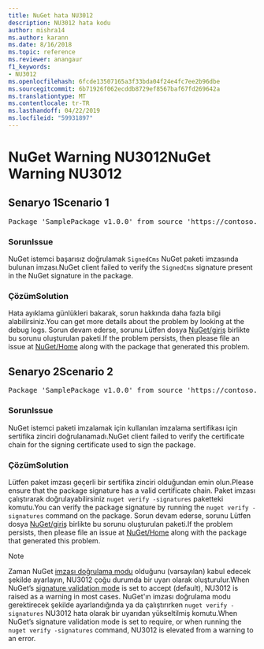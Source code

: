 ```yaml
---
title: NuGet hata NU3012
description: NU3012 hata kodu
author: mishra14
ms.author: karann
ms.date: 8/16/2018
ms.topic: reference
ms.reviewer: anangaur
f1_keywords:
- NU3012
ms.openlocfilehash: 6fcde13507165a3f33bda04f24e4fc7ee2b96dbe
ms.sourcegitcommit: 6b71926f062ecddb8729ef8567baf67fd269642a
ms.translationtype: MT
ms.contentlocale: tr-TR
ms.lasthandoff: 04/22/2019
ms.locfileid: "59931897"
---
```

# <a name="nuget-warning-nu3012"></a><span data-ttu-id="68cf5-103">NuGet Warning NU3012</span><span class="sxs-lookup"><span data-stu-id="68cf5-103">NuGet Warning NU3012</span></span>

## <a name="scenario-1"></a><span data-ttu-id="68cf5-104">Senaryo 1</span><span class="sxs-lookup"><span data-stu-id="68cf5-104">Scenario 1</span></span>

<pre>Package 'SamplePackage v1.0.0' from source 'https://contoso.com/index.json': The primary signature validation failed.</pre>

### <a name="issue"></a><span data-ttu-id="68cf5-105">Sorun</span><span class="sxs-lookup"><span data-stu-id="68cf5-105">Issue</span></span>

<span data-ttu-id="68cf5-106">NuGet istemci başarısız doğrulamak `SignedCms` NuGet paketi imzasında bulunan imzası.</span><span class="sxs-lookup"><span data-stu-id="68cf5-106">NuGet client failed to verify the `SignedCms` signature present in the NuGet signature in the package.</span></span>


### <a name="solution"></a><span data-ttu-id="68cf5-107">Çözüm</span><span class="sxs-lookup"><span data-stu-id="68cf5-107">Solution</span></span>

<span data-ttu-id="68cf5-108">Hata ayıklama günlükleri bakarak, sorun hakkında daha fazla bilgi alabilirsiniz.</span><span class="sxs-lookup"><span data-stu-id="68cf5-108">You can get more details about the problem by looking at the debug logs.</span></span> <span data-ttu-id="68cf5-109">Sorun devam ederse, sorunu Lütfen dosya [NuGet/giriş](https://github.com/NuGet/Home/issues) birlikte bu sorunu oluşturulan paketi.</span><span class="sxs-lookup"><span data-stu-id="68cf5-109">If the problem persists, then please file an issue at [NuGet/Home](https://github.com/NuGet/Home/issues) along with the package that generated this problem.</span></span>



## <a name="scenario-2"></a><span data-ttu-id="68cf5-110">Senaryo 2</span><span class="sxs-lookup"><span data-stu-id="68cf5-110">Scenario 2</span></span>

<pre>Package 'SamplePackage v1.0.0' from source 'https://contoso.com/index.json': The primary signature found a chain building issue:  A certificate chain processed, but terminated in a root certificate which is not trusted by the trust provider.</pre>

### <a name="issue"></a><span data-ttu-id="68cf5-111">Sorun</span><span class="sxs-lookup"><span data-stu-id="68cf5-111">Issue</span></span>

<span data-ttu-id="68cf5-112">NuGet istemci paketi imzalamak için kullanılan imzalama sertifikası için sertifika zinciri doğrulanamadı.</span><span class="sxs-lookup"><span data-stu-id="68cf5-112">NuGet client failed to verify the certificate chain for the signing certificate used to sign the package.</span></span>


### <a name="solution"></a><span data-ttu-id="68cf5-113">Çözüm</span><span class="sxs-lookup"><span data-stu-id="68cf5-113">Solution</span></span>

<span data-ttu-id="68cf5-114">Lütfen paket imzası geçerli bir sertifika zinciri olduğundan emin olun.</span><span class="sxs-lookup"><span data-stu-id="68cf5-114">Please ensure that the package signature has a valid certificate chain.</span></span> <span data-ttu-id="68cf5-115">Paket imzası çalıştırarak doğrulayabilirsiniz `nuget verify -signatures` paketteki komutu.</span><span class="sxs-lookup"><span data-stu-id="68cf5-115">You can verify the package signature by running the `nuget verify -signatures` command on the package.</span></span> <span data-ttu-id="68cf5-116">Sorun devam ederse, sorunu Lütfen dosya [NuGet/giriş](https://github.com/NuGet/Home/issues) birlikte bu sorunu oluşturulan paketi.</span><span class="sxs-lookup"><span data-stu-id="68cf5-116">If the problem persists, then please file an issue at [NuGet/Home](https://github.com/NuGet/Home/issues) along with the package that generated this problem.</span></span>


> [!Note]
> <span data-ttu-id="68cf5-117">Zaman NuGet [imzası doğrulama modu](https://docs.microsoft.com/en-us/nuget/consume-packages/installing-signed-packages#configure-package-signature-requirements) olduğunu (varsayılan) kabul edecek şekilde ayarlayın, NU3012 çoğu durumda bir uyarı olarak oluşturulur.</span><span class="sxs-lookup"><span data-stu-id="68cf5-117">When NuGet’s [signature validation mode](https://docs.microsoft.com/en-us/nuget/consume-packages/installing-signed-packages#configure-package-signature-requirements) is set to accept (default), NU3012 is raised as a warning in most cases.</span></span> <span data-ttu-id="68cf5-118">NuGet'ın imzası doğrulama modu gerektirecek şekilde ayarlandığında ya da çalıştırırken `nuget verify -signatures` NU3012 hata olarak bir uyarıdan yükseltilmiş komutu.</span><span class="sxs-lookup"><span data-stu-id="68cf5-118">When NuGet’s signature validation mode is set to require, or when running the `nuget verify -signatures` command, NU3012 is elevated from a warning to an error.</span></span> 

